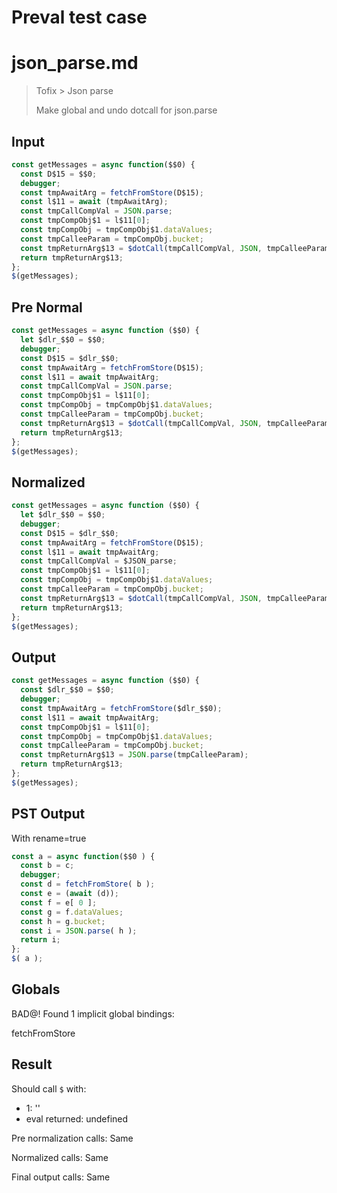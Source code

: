 # Preval test case

# json_parse.md

> Tofix > Json parse
>
> Make global and undo dotcall for json.parse

## Input

`````js filename=intro
const getMessages = async function($$0) {
  const D$15 = $$0;
  debugger;
  const tmpAwaitArg = fetchFromStore(D$15);
  const l$11 = await (tmpAwaitArg);
  const tmpCallCompVal = JSON.parse;
  const tmpCompObj$1 = l$11[0];
  const tmpCompObj = tmpCompObj$1.dataValues;
  const tmpCalleeParam = tmpCompObj.bucket;
  const tmpReturnArg$13 = $dotCall(tmpCallCompVal, JSON, tmpCalleeParam);
  return tmpReturnArg$13;
};
$(getMessages);
`````

## Pre Normal


`````js filename=intro
const getMessages = async function ($$0) {
  let $dlr_$$0 = $$0;
  debugger;
  const D$15 = $dlr_$$0;
  const tmpAwaitArg = fetchFromStore(D$15);
  const l$11 = await tmpAwaitArg;
  const tmpCallCompVal = JSON.parse;
  const tmpCompObj$1 = l$11[0];
  const tmpCompObj = tmpCompObj$1.dataValues;
  const tmpCalleeParam = tmpCompObj.bucket;
  const tmpReturnArg$13 = $dotCall(tmpCallCompVal, JSON, tmpCalleeParam);
  return tmpReturnArg$13;
};
$(getMessages);
`````

## Normalized


`````js filename=intro
const getMessages = async function ($$0) {
  let $dlr_$$0 = $$0;
  debugger;
  const D$15 = $dlr_$$0;
  const tmpAwaitArg = fetchFromStore(D$15);
  const l$11 = await tmpAwaitArg;
  const tmpCallCompVal = $JSON_parse;
  const tmpCompObj$1 = l$11[0];
  const tmpCompObj = tmpCompObj$1.dataValues;
  const tmpCalleeParam = tmpCompObj.bucket;
  const tmpReturnArg$13 = $dotCall(tmpCallCompVal, JSON, tmpCalleeParam);
  return tmpReturnArg$13;
};
$(getMessages);
`````

## Output


`````js filename=intro
const getMessages = async function ($$0) {
  const $dlr_$$0 = $$0;
  debugger;
  const tmpAwaitArg = fetchFromStore($dlr_$$0);
  const l$11 = await tmpAwaitArg;
  const tmpCompObj$1 = l$11[0];
  const tmpCompObj = tmpCompObj$1.dataValues;
  const tmpCalleeParam = tmpCompObj.bucket;
  const tmpReturnArg$13 = JSON.parse(tmpCalleeParam);
  return tmpReturnArg$13;
};
$(getMessages);
`````

## PST Output

With rename=true

`````js filename=intro
const a = async function($$0 ) {
  const b = c;
  debugger;
  const d = fetchFromStore( b );
  const e = (await (d));
  const f = e[ 0 ];
  const g = f.dataValues;
  const h = g.bucket;
  const i = JSON.parse( h );
  return i;
};
$( a );
`````

## Globals

BAD@! Found 1 implicit global bindings:

fetchFromStore

## Result

Should call `$` with:
 - 1: '<function>'
 - eval returned: undefined

Pre normalization calls: Same

Normalized calls: Same

Final output calls: Same
